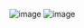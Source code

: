 ![image](https://github.com/KavyaKeerthiParamata/HTML-Tags/assets/152585050/662e2b11-f33c-4cc2-9526-da3ead82682d)
![image](https://github.com/KavyaKeerthiParamata/HTML-Tags/assets/152585050/c045682f-aa0a-4457-95a2-ad52cb6e7d7f)
